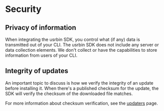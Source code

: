 # Security

## Privacy of information

When integrating the usrbin SDK, you control what (if any) data is transmitted out of your CLI. The usrbin SDK does not include any server or data collection elements. We don't collect or have the capabilities to store information from users of your CLI.

## Integrity of updates

An important topic to discuss is how we verify the integrity of an update before installing it. When there's a published checksum for the update, the SDK will verify the checksum of the downloaded file matches.

For more information about checksum verification, see the [updaters](../updaters) page.
